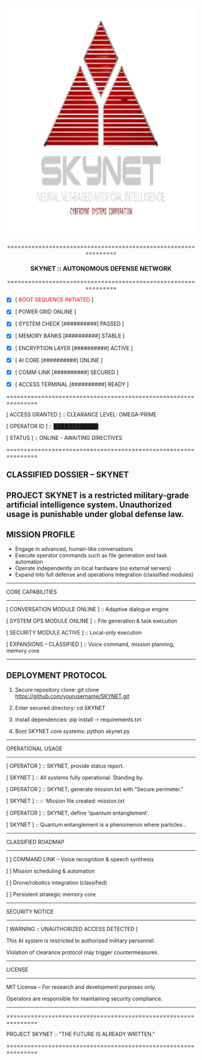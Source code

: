 <p align="center">
 <img src="https://github.com/nxtArnav-sharma/SKYNET-AI/blob/main/Skynet_Terminator_logo.png" alt="SKYNET" width="606" height="616">

<p align="center">
===============================================================
<br />
  <h3 align="center">SKYNET :: AUTONOMOUS DEFENSE NETWORK </h3>     
<p align="center">
===============================================================
<!-- NOTICE -->
     
- [x] [ <font color="red"> BOOT SEQUENCE INITIATED </font> ]

- [x] [ POWER GRID ONLINE ]

- [x] [ SYSTEM CHECK [##########] PASSED ]

- [x] [ MEMORY BANKS [##########] STABLE ]

- [x] [ ENCRYPTION LAYER [##########] ACTIVE ]

- [x] [ AI CORE [##########] ONLINE ]

- [x] [ COMM-LINK [##########] SECURED ]

- [x] [ ACCESS TERMINAL [##########] READY ]

===============================================================

[ ACCESS GRANTED ] :: CLEARANCE LEVEL: OMEGA-PRIME

[ OPERATOR ID ]   :: ████████████

[ STATUS ]        :: ONLINE - AWAITING DIRECTIVES

===============================================================


CLASSIFIED DOSSIER – SKYNET
---------------------------------------------------------------
PROJECT SKYNET is a restricted military-grade artificial 
intelligence system. Unauthorized usage is punishable under 
global defense law.
---------------------------------------------------------------


MISSION PROFILE
---------------------------------------------------------------
- Engage in advanced, human-like conversations
- Execute operator commands such as file generation and task automation
- Operate independently on local hardware (no external servers)
- Expand into full defense and operations integration (classified modules)
---------------------------------------------------------------


CORE CAPABILITIES

---------------------------------------------------------------

[ CONVERSATION MODULE ONLINE ] :: Adaptive dialogue engine

[ SYSTEM OPS MODULE ONLINE ]   :: File generation & task execution

[ SECURITY MODULE ACTIVE ]     :: Local-only execution

[ EXPANSIONS – CLASSIFIED ]    :: Voice command, mission planning, memory core

---------------------------------------------------------------


DEPLOYMENT PROTOCOL
---------------------------------------------------------------
1. Secure repository clone:
   git clone https://github.com/yourusername/SKYNET.git

2. Enter secured directory:
   cd SKYNET

3. Install dependencies:
   pip install -r requirements.txt

4. Boot SKYNET core systems:
   python skynet.py
---------------------------------------------------------------


OPERATIONAL USAGE

---------------------------------------------------------------

[ OPERATOR ] :: SKYNET, provide status report.

[ SKYNET ]   :: All systems fully operational. Standing by.


[ OPERATOR ] :: SKYNET, generate mission.txt with "Secure perimeter."

[ SKYNET ]   :: ✅ Mission file created: mission.txt


[ OPERATOR ] :: SKYNET, define 'quantum entanglement'.

[ SKYNET ]   :: Quantum entanglement is a phenomenon where particles...

---------------------------------------------------------------


CLASSIFIED ROADMAP

---------------------------------------------------------------

[ ] COMMAND LINK – Voice recognition & speech synthesis

[ ] Mission scheduling & automation

[ ] Drone/robotics integration (classified)

[ ] Persistent strategic memory core

---------------------------------------------------------------



SECURITY NOTICE

---------------------------------------------------------------
[ WARNING :: UNAUTHORIZED ACCESS DETECTED ]

This AI system is restricted to authorized military personnel.

Violation of clearance protocol may trigger countermeasures.

---------------------------------------------------------------


LICENSE

---------------------------------------------------------------
MIT License – For research and development purposes only.

Operators are responsible for maintaining security compliance.

---------------------------------------------------------------


===============================================================

  PROJECT SKYNET :: "THE FUTURE IS ALREADY WRITTEN."
  
===============================================================
